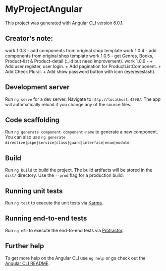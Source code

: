 # MyProjectAngular

This project was generated with [Angular CLI](https://github.com/angular/angular-cli) version 6.0.1.

## Creator's note:
work 1.0.3 - add components from original shop template
work 1.0.4 - add components from original shop template
work 1.0.5 - get Genres, Books, Product-list & Product-detail (:_id but need improvement).
work 1.0.6 - 
    + Add user register, user login.
    + Add pagination for ProductListComponent.
    + Add Check Plural.
    + Add show password button with icon (eye/eyeslash).
## Development server

Run `ng serve` for a dev server. Navigate to `http://localhost:4200/`. The app will automatically reload if you change any of the source files.

## Code scaffolding

Run `ng generate component component-name` to generate a new component. You can also use `ng generate directive|pipe|service|class|guard|interface|enum|module`.

## Build

Run `ng build` to build the project. The build artifacts will be stored in the `dist/` directory. Use the `--prod` flag for a production build.

## Running unit tests

Run `ng test` to execute the unit tests via [Karma](https://karma-runner.github.io).

## Running end-to-end tests

Run `ng e2e` to execute the end-to-end tests via [Protractor](http://www.protractortest.org/).

## Further help

To get more help on the Angular CLI use `ng help` or go check out the [Angular CLI README](https://github.com/angular/angular-cli/blob/master/README.md).
